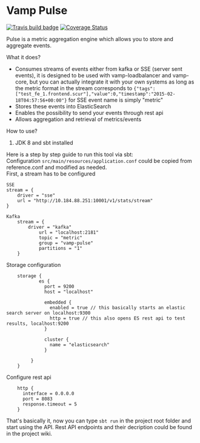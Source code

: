Vamp Pulse
===============================
[![Travis build badge](https://travis-ci.org/magneticio/vamp-pulse.svg?branch=master)](https://travis-ci.org/magneticio/vamp-pulse)
[![Coverage Status](https://coveralls.io/repos/magneticio/vamp-pulse/badge.svg?branch=master)](https://coveralls.io/r/magneticio/vamp-pulse?branch=master)

Pulse is a metric aggregation engine which allows you to store and aggregate events.   


What it does?

- Consumes streams of events either from kafka or SSE (server sent events), it is designed to be used with vamp-loadbalancer
    and vamp-core, but you can actually integrate it with your own systems as long as the metric format in the stream
    corresponds to `{"tags":["test_fe_1.frontend.scur"],"value":0,"timestamp":"2015-02-18T04:57:56+00:00"}`
    for SSE event name is simply "metric"
- Stores these events into ElasticSearch
- Enables the possibility to send your events through rest api
- Allows aggregation and retrieval of metrics/events


How to use?

1. JDK 8 and sbt installed

Here is a step by step guide to run this tool via sbt:   
Configuration  `src/main/resources/application.conf` could be copied from reference.conf and modified as needed.   
 First, a stream has to be configured

```
SSE
stream = {
    driver = "sse"
    url = "http://10.184.88.251:10001/v1/stats/stream"
}

Kafka
    stream = {
        driver = "kafka"
            url = "localhost:2181"
            topic = "metric"
            group = "vamp-pulse"
            partitions = "1"
    }
```

Storage configuration
               
        storage {
                es {
                  port = 9200
                  host = "localhost"

                  embedded {
                    enabled = true // this basically starts an elastic search server on localhost:9300
                    http = true // this also opens ES rest api to test results, localhost:9200
                  }
            
                  cluster {
                    name = "elasticsearch"
                  }

             }
        }

Configure rest api 
        
        http {
          interface = 0.0.0.0
          port = 8083
          response.timeout = 5
        }
        
    
That's basically it, now you can type `sbt run` in the project root folder and start using the API. Rest API endpoints and their decription could be found in the project wiki.
        
